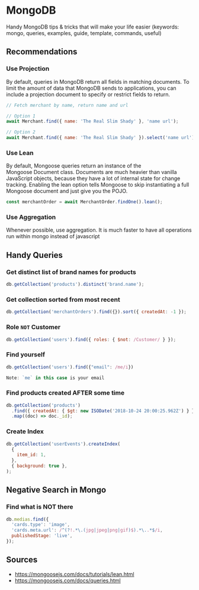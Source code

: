 # MongoDB

Handy MongoDB tips & tricks that will make your life easier (keywords: mongo, queries, examples, guide, template, commands, useful)

## Recommendations

### Use Projection

By default, queries in MongoDB return all fields in matching documents. To limit the amount of data that MongoDB sends to applications, you can include a projection document to specify or restrict fields to return.

```javascript
// Fetch merchant by name, return name and url

// Option 1
await Merchant.find({ name: 'The Real Slim Shady' }, 'name url');

// Option 2
await Merchant.find({ name: 'The Real Slim Shady' }).select('name url');
```

### Use Lean

By default, Mongoose queries return an instance of the Mongoose Document class. Documents are much heavier than vanilla JavaScript objects, because they have a lot of internal state for change tracking. Enabling the lean option tells Mongoose to skip instantiating a full Mongoose document and just give you the POJO.

```javascript
const merchantOrder = await MerchantOrder.findOne().lean();
```

### Use Aggregation

Whenever possible, use aggregation. It is much faster to have all operations run within mongo instead of javascript

## Handy Queries

### Get distinct list of brand names for products

```javascript
db.getCollection('products').distinct('brand.name');
```

### Get collection sorted from most recent

```javascript
db.getCollection('merchantOrders').find({}).sort({ createdAt: -1 });
```

### Role `NOT` Customer

```javascript
db.getCollection('users').find({ roles: { $not: /Customer/ } });
```

### Find yourself

```javascript
db.getCollection('users').find({"email": /me/i})

Note: `me` in this case is your email
```

### Find products created AFTER some time

```javascript
db.getCollection('products')
  .find({ createdAt: { $gt: new ISODate('2018-10-24 20:00:25.962Z') } })
  .map((doc) => doc._id);
```

### Create Index

```javascript
db.getCollection('userEvents').createIndex(
  {
    item_id: 1,
  },
  { background: true },
);
```

## Negative Search in Mongo

### Find what is NOT there

```javascript
db.medias.find({
  'cards.type': 'image',
  'cards.meta.url': /^(?!.*\.(jpg|jpeg|png|gif)$).*\..*$/i,
  publishedStage: 'live',
});
```

## Sources

- https://mongoosejs.com/docs/tutorials/lean.html
- https://mongoosejs.com/docs/queries.html
